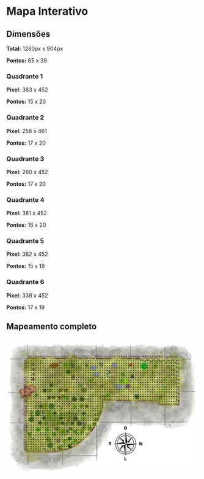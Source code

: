 # Mapa Interativo

## Dimensões

**Total:** 1280px x 904px

**Pontos:** 65 x 39

### Quadrante 1

**Pixel:** 383 x 452

**Pontos:** 15 x 20

### Quadrante 2

**Pixel:** 258 x 461

**Pontos:** 17 x 20

### Quadrante 3

**Pixel:** 260 x 452

**Pontos:** 17 x 20

### Quadrante 4

**Pixel:** 381 x 452

**Pontos:** 16 x 20

### Quadrante 5

**Pixel:** 382 x 452

**Pontos:** 15 x 19

### Quadrante 6

**Pixel:** 338 x 452

**Pontos:** 17 x 19

## Mapeamento completo

![alt text](src/assets/map/mapeamento.png)